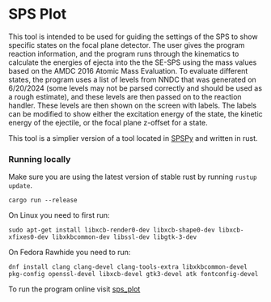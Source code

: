 # SPS Plot

This tool is intended to be used for guiding the settings of the SPS to show specific states on the focal plane detector. The user gives the program reaction information, and the program runs through the kinematics to calculate the energies of ejecta into the the SE-SPS using the mass values based on the AMDC 2016 Atomic Mass Evaluation. To evaluate different states, the program uses a list of levels from NNDC that was generated on 6/20/2024 (some levels may not be parsed correctly and should be used as a rough estimate), and these levels are then passed on to the reaction handler. These levels are then shown on the screen with labels. The labels can be modified to show either the excitation energy of the state, the kinetic energy of the ejectile, or the focal plane z-offset for a state.

This tool is a simplier version of a tool located in [SPSPy](https://github.com/gwm17/spspy) and written in rust.

### Running locally

Make sure you are using the latest version of stable rust by running `rustup update`.

`cargo run --release`

On Linux you need to first run:

`sudo apt-get install libxcb-render0-dev libxcb-shape0-dev libxcb-xfixes0-dev libxkbcommon-dev libssl-dev libgtk-3-dev`

On Fedora Rawhide you need to run:

`dnf install clang clang-devel clang-tools-extra libxkbcommon-devel pkg-config openssl-devel libxcb-devel gtk3-devel atk fontconfig-devel`

To run the program online visit [sps_plot](https://alconley.github.io/sps_plot)